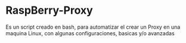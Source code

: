 # RaspBerry-Proxy
Es un script creado en bash, para automatizar el crear un Proxy en una maquina Linux, con algunas configuraciones, basicas y/o avanzadas
